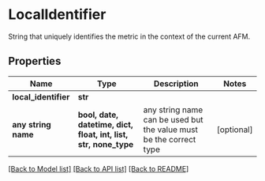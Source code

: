 # LocalIdentifier

String that uniquely identifies the metric in the context of the current AFM.

## Properties
Name | Type | Description | Notes
------------ | ------------- | ------------- | -------------
**local_identifier** | **str** |  | 
**any string name** | **bool, date, datetime, dict, float, int, list, str, none_type** | any string name can be used but the value must be the correct type | [optional]

[[Back to Model list]](../README.md#documentation-for-models) [[Back to API list]](../README.md#documentation-for-api-endpoints) [[Back to README]](../README.md)


